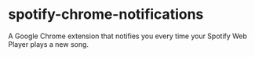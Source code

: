 spotify-chrome-notifications
============================

A Google Chrome extension that notifies you every time your Spotify Web Player plays a new song.
